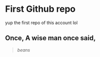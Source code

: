 # First Github repo

yup the first repo of this account lol

## Once, A wise man once said, 
> _beans_
